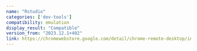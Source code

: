 ```yaml
---
name: "Rstudio"
categories: ['dev-tools']
compatibility: emulation
display_result: "Compatible"
version_from: "2023.12.1+402"
link: https://chromewebstore.google.com/detail/chrome-remote-desktop/inomeogfingihgjfjlpeplalcfajhgai
---
```


